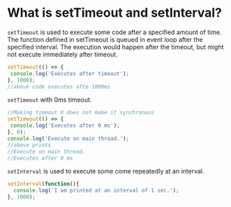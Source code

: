 # What is setTimeout and setInterval?

`setTimeout` is used to execute some code after a specified amount of time. The function defined in setTimeout is queued in event loop after the specified interval. The execution would happen after the timeout, but might not execute immediately after timeout.
```js
setTimeout(() => {
 console.log('Executes after timeout');
}, 1000);
//above code executes afte 1000ms
```
`setTimeout` with 0ms timeout.
```js
//Making timeout 0 does not make it synchronous
setTimeout(() => {
 console.log('Executes after 0 ms');
}, 0);
console.log('Execute on main thread.');
//above prints
//Execute on main thread.
//Executes after 0 ms
```
`setInterval` is used to execute some come repeatedly at an interval.
```js
setInterval(function(){
  console.log('I am printed at an interval of 1 sec.');
}, 1000);
```